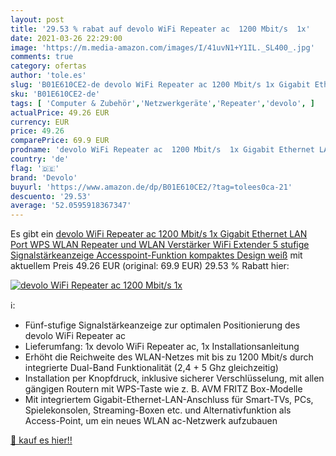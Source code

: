 ```yaml
---
layout: post
title: '29.53 % rabat auf devolo WiFi Repeater ac  1200 Mbit/s  1x'
date: 2021-03-26 22:29:00
image: 'https://m.media-amazon.com/images/I/41uvN1+Y1IL._SL400_.jpg'
comments: true
category: ofertas
author: 'tole.es'
slug: 'B01E610CE2-de devolo WiFi Repeater ac 1200 Mbit/s 1x Gigabit Ethernet...'
sku: 'B01E610CE2-de'
tags: [ 'Computer & Zubehör','Netzwerkgeräte','Repeater','devolo', ]
actualPrice: 49.26 EUR
currency: EUR
price: 49.26
comparePrice: 69.9 EUR
prodname: 'devolo WiFi Repeater ac  1200 Mbit/s  1x Gigabit Ethernet LAN Port  WPS  WLAN Repeater und WLAN Verstärker  WiFi Extender  5 stufige Signalstärkeanzeige  Accesspoint-Funktion  kompaktes Design  weiß'
country: 'de'
flag: '🇩🇪'
brand: 'Devolo'
buyurl: 'https://www.amazon.de/dp/B01E610CE2/?tag=tolees0ca-21'
descuento: '29.53'
average: '52.0595918367347'
---
```


Es gibt ein [devolo WiFi Repeater ac  1200 Mbit/s  1x Gigabit Ethernet LAN Port  WPS  WLAN Repeater und WLAN Verstärker  WiFi Extender  5 stufige Signalstärkeanzeige  Accesspoint-Funktion  kompaktes Design  weiß](https://www.amazon.de/dp/B01E610CE2/?tag=tolees0ca-21) mit aktuellem Preis 49.26 EUR (original: 69.9 EUR) 29.53 % Rabatt hier:

[![devolo WiFi Repeater ac  1200 Mbit/s  1x](https://m.media-amazon.com/images/I/41uvN1+Y1IL._SL400_.jpg)](https://www.amazon.de/dp/B01E610CE2/?tag=tolees0ca-21)

ℹ️:

- Fünf-stufige Signalstärkeanzeige zur optimalen Positionierung des devolo WiFi Repeater ac
- Lieferumfang: 1x devolo WiFi Repeater ac, 1x Installationsanleitung
- Erhöht die Reichweite des WLAN-Netzes mit bis zu 1200 Mbit/s durch integrierte Dual-Band Funktionalität (2,4 + 5 Ghz gleichzeitig)
- Installation per Knopfdruck, inklusive sicherer Verschlüsselung, mit allen gängigen Routern mit WPS-Taste wie z. B. AVM FRITZ Box-Modelle
- Mit integriertem Gigabit-Ethernet-LAN-Anschluss für Smart-TVs, PCs, Spielekonsolen, Streaming-Boxen etc. und Alternativfunktion als Access-Point, um ein neues WLAN ac-Netzwerk aufzubauen

[🛒 kauf es hier!!](https://www.amazon.de/dp/B01E610CE2/?tag=tolees0ca-21)
